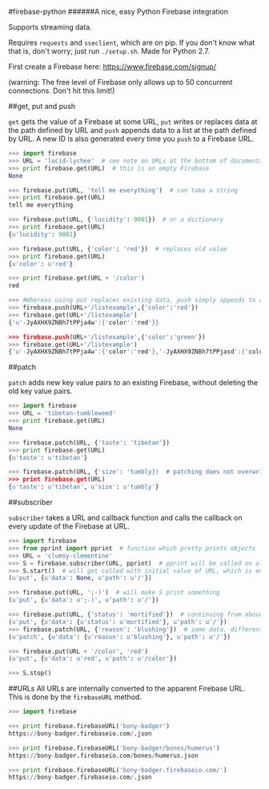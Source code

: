 #firebase-python
######A nice, easy Python Firebase integration

Supports streaming data.

Requires `requests` and `sseclient`, which are on pip. If you don't know what that is, don't worry; just run `./setup.sh`. Made for Python 2.7.

First create a Firebase here:
https://www.firebase.com/signup/

(warning: The free level of Firebase only allows up to 50 concurrent connections. Don't hit this limit!)



##get, put and push

`get` gets the value of a Firebase at some URL, `put` writes or replaces data at the path defined by URL and `push` appends data to a list at the path defined by URL. A new ID is also generated every time you `push` to a Firebase URL.

```python
>>> import firebase
>>> URL = 'lucid-lychee'  # see note on URLs at the bottom of documentation
>>> print firebase.get(URL)  # this is an empty Firebase
None

>>> firebase.put(URL, 'tell me everything')  # can take a string
>>> print firebase.get(URL)
tell me everything

>>> firebase.put(URL, {'lucidity': 9001})  # or a dictionary
>>> print firebase.get(URL)
{u'lucidity': 9001}

>>> firebase.put(URL, {'color': 'red'})  # replaces old value
>>> print firebase.get(URL)
{u'color': u'red'}

>>> print firebase.get(URL + '/color')
red

>>> #Whereas using put replaces existing data, push simply appends to a list
>>> firebase.push(URL+'/listexample',{'color':'red'})
>>> firebase.get(URL+'/listexample')
{'u'-JyAXHX9ZNBh7tPPja4w':{'color':'red'}}

>>> firebase.push(URL+'/listexample',{'color':'green'})
>>> firebase.get(URL+'/listexample')
{'u'-JyAXHX9ZNBh7tPPja4w':{'color':'red'},'-JyAXHX9ZNBh7tPPjasd':{'color':'green'}}
```



##patch

`patch` adds new key value pairs to an existing Firebase, without deleting the old key value pairs.

```python
>>> import firebase
>>> URL = 'tibetan-tumbleweed'
>>> print firebase.get(URL)
None

>>> firebase.patch(URL, {'taste': 'tibetan'})
>>> print firebase.get(URL)
{u'taste': u'tibetan'}

>>> firebase.patch(URL, {'size': 'tumbly})  # patching does not overwrite
>>> print firebase.get(URL)
{u'taste': u'tibetan', u'size': u'tumbly'}
```



##subscriber

`subscriber` takes a URL and callback function and calls the callback on every update of the Firebase at URL.

```python
>>> import firebase
>>> from pprint import pprint  # function which pretty prints objects
>>> URL = 'clumsy-clementine'
>>> S = firebase.subscriber(URL, pprint)  # pprint will be called on all Firebase updates
>>> S.start()  # will get called with initial value of URL, which is empty
(u'put', {u'data': None, u'path': u'/'})

>>> firebase.put(URL, ';-)')  # will make S print something
(u'put', {u'data': u';-)', u'path': u'/'})

>>> firebase.put(URL, {'status': 'mortified'})  # continuing from above
(u'put', {u'data': {u'status': u'mortified'}, u'path': u'/'})
>>> firebase.patch(URL, {'reason': 'blushing'})  # same data, different method
(u'patch', {u'data': {u'reason': u'blushing'}, u'path': u'/'})

>>> firebase.put(URL + '/color', 'red')
(u'put', {u'data': u'red', u'path': u'/color'})

>>> S.stop()
```



##URLs
All URLs are internally converted to the apparent Firebase URL. This is done by the `firebaseURL` method.

```python
>>> import firebase

>>> print firebase.firebaseURL('bony-badger')
https://bony-badger.firebaseio.com/.json

>>> print firebase.firebaseURL('bony-badger/bones/humerus')
https://bony-badger.firebaseio.com/bones/humerus.json

>>> print firebase.firebaseURL('bony-badger.firebaseio.com/')
https://bony-badger.firebaseio.com/.json
```
